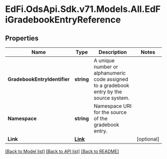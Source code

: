 # EdFi.OdsApi.Sdk.v71.Models.All.EdFiGradebookEntryReference

## Properties

Name | Type | Description | Notes
------------ | ------------- | ------------- | -------------
**GradebookEntryIdentifier** | **string** | A unique number or alphanumeric code assigned to a gradebook entry by the source system. | 
**Namespace** | **string** | Namespace URI for the source of the gradebook entry. | 
**Link** | [**Link**](Link.md) |  | [optional] 

[[Back to Model list]](../../README.md#documentation-for-models) [[Back to API list]](../../README.md#documentation-for-api-endpoints) [[Back to README]](../../README.md)

